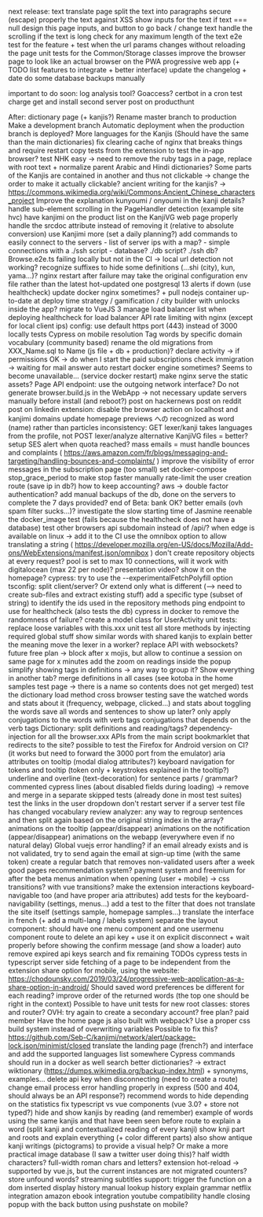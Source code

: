next release:
    text translate page
        split the text into paragraphs
        secure (escape) properly the text against XSS
        show inputs for the text if text === null
        design this page inputs, and button to go back / change text
        handle the scrolling if the text is long
        check for any maximum length of the text
        e2e test for the feature
            + test when the url params changes without reloading the page
        unit tests for the Common/Storage classes
    improve the browser page to look like an actual browser on the PWA
    progressive web app (+ TODO list features to integrate + better interface)
    update the changelog + date
    do some database backups manually

important to do soon:
    log analysis tool? Goaccess?
    certbot in a cron
    test charge
    get and install second server
    post on producthunt

After:
    dictionary page (+ kanjis?)
    Rename master branch to production
    Make a development branch
    Automatic deployment when the production branch is deployed?
    More languages for the Kanjis (Should have the same than the main dictionaries)
    fix clearing cache of nginx that breaks things and require restart
    copy tests from the extension to test the in-app browser?
    test NHK easy -> need to remove the ruby tags in a page, replace with root text + normalize parent
    Arabic and Hindi dictionaries?
    Some parts of the Kanjis are contained in another and thus not clickable -> change the order to make it actually clickable?
    ancient writing for the kanjis? -> https://commons.wikimedia.org/wiki/Commons:Ancient_Chinese_characters_project
    Improve the explanation kunyoumi / onyoumi in the kanji details?
    handle sub-element scrolling in the PageHandler detection (example site hvc)
    have kanjimi on the product list on the KanjiVG web page
    properly handle the srcdoc attribute instead of removing it (relative to absolute conversion)
    use Kanjimi more (set a daily planning?)
    add commands to easily connect to the servers
        - list of server ips with a map?
        - simple connections with a ./ssh script
        - database? ./db script? ./ssh db?
    Browse.e2e.ts failing locally but not in the CI -> local url detection not working?
    recognize suffixes to hide some definitions (...shi (city), kun, yama...)?
    nginx restart after failure may take the original configuration env file rather than the latest hot-updated one
    postgresql 13
    alerts if down (use healthcheck)
    update docker nginx sometimes? + pull nodejs container up-to-date at deploy time
    strategy / gamification / city builder with unlocks inside the app?
    migrate to VueJS 3
    manage load balancer list when deploying
    healthcheck for load balancer
    API rate limiting with nginx (except for local client ips)
    config: use default https port (443) instead of 3000 locally
    tests Cypress on mobile resolution
    Tag words by specific domain vocabulary (community based)
    rename the old migrations from XXX_Name.sql to Name (js file + db + production)?
    declare activity -> if permissions OK -> do when I start the paid subscriptions
    check immigration -> waiting for mail answer
    auto restart docker engine sometimes? Seems to become unavailable... (service docker restart)
    make nginx serve the static assets?
    Page API endpoint: use the outgoing network interface?
    Do not generate browser.build.js in the WebApp -> not necessary
    update servers manually before install (and reboot?)
    post on hackernews
    post on reddit
    post on linkedin
    extension: disable the browser action on localhost and kanjimi domains
    update homepage previews
    への recognized as word (name) rather than particles
    inconsistency: GET lexer/kanji takes languages from the profile, not POST lexer/analyze
    alternative KanjiVG files = better?
    setup SES alert when quota reached?
    mass emails = must handle bounces and complaints ( https://aws.amazon.com/fr/blogs/messaging-and-targeting/handling-bounces-and-complaints/ )
    improve the visibility of error messages in the subscription page (too small)
    set docker-compose stop_grace_period to make stop faster
    manually rate-limit the user creation route (save ip in db?)
    how to keep accounting?
    aws -> double factor authentication?
    add manual backups of the db, done on the servers to complete the 7 days provided?
    end of Beta: bank OK?
    better emails (ovh spam filter sucks...)?
    investigate the slow starting time of Jasmine
    reenable the docker_image test (fails because the healthcheck does not have a database)
    test other browsers
    api subdomain instead of /api/?
    when edge is available on linux -> add it to the CI
    use the omnibox option to allow translating a string ( https://developer.mozilla.org/en-US/docs/Mozilla/Add-ons/WebExtensions/manifest.json/omnibox )
    don't create repository objects at every request?
    pool is set to max 10 connections, will it work with digitalocean (max 22 per node)?
    presentation video? show it on the homepage?
    cypress: try to use the --experimentalFetchPolyfill option
    tsconfig: split client/server? Or extend only what is different (--> need to create sub-files and extract existing stuff)
    add a specific type (subset of string) to identify the ids used in the repository methods
    ping endpoint to use for healthcheck (also tests the db)
    cypress in docker to remove the randomness of failure?
    create a model class for UserActivity
    unit tests: replace loose variables with this.xxx
    unit test all store methods by injecting required global stuff
    show similar words with shared kanjis to explain better the meaning
    move the lexer in a worker?
    replace API with websockets?
    future free plan -> block after x mojis, but allow to continue a session on same page for x minutes
    add the zoom on readings inside the popup
    simplify showing tags in definitions -> any way to group it? Show everything in another tab?
    merge definitions in all cases (see kotoba in the home samples test page -> there is a name so contents does not get merged)
    test the dictionary load method
    cross browser testing
    save the watched words and stats about it (frequency, webpage, clicked...) and stats about toggling the words
    save all words and sentences to show up later?
    only apply conjugations to the words with verb tags
    conjugations that depends on the verb tags
    Dictionary: split definitions and reading/tags?
    dependency-injection for all the browser.xxx APIs from the main script
    bookmarklet that redirects to the site?
    possible to test the Firefox for Android version on CI? (it works but need to forward the 3000 port from the emulator)
    aria attributes on tooltip (modal dialog attributes?)
    keyboard navigation for tokens and tooltip (token only + keystrokes explained in the tooltip?)
    underline and overline (text-decoration) for sentence parts / grammar?
    commented cypress lines (about disabled fields during loading) -> remove and merge in a separate skipped tests (already done in most test suites)
    test the links in the user dropdown
    don't restart server if a server test file has changed
    vocabulary review
    analyzer: any way to regroup sentences and then split again based on the original string index in the array?
    animations on the tooltip (appear/disappear)
    animations on the notification (appear/disappear)
    animations on the webapp (everywhere even if no natural delay)
    Global vuejs error handling?
    if an email already exists and is not validated, try to send again the email at sign-up time (with the same token)
    create a regular batch that removes non-validated users after a week
    good pages recommendation system?
    payment system and freemium for after the beta
    menus animation when opening (user + mobile) -> css transitions? with vue transitions?
    make the extension interactions keyboard-navigable too (and have proper aria attributes)
    add tests for the keyboard-navigability (settings, menus...)
    add a test to the filter that does not translate the site itself (settings sample, homepage samples...)
    translate the interface in french (+ add a multi-lang / labels system)
    separate the layout component: should have one menu component and one usermenu component
    route to delete an api key + use it on explicit disconnect + wait properly before showing the confirm message (and show a loader)
    auto remove expired api keys
    search and fix remaining TODOs
    cypress tests in typescript
    server side fetching of a page to be independent from the extension
    share option for mobile, using the website: https://chodounsky.com/2019/03/24/progressive-web-application-as-a-share-option-in-android/
    Should saved word preferences be different for each reading?
    improve order of the returned words (the top one should be right in the context)
    Possible to have unit tests for new root classes: stores and router?
    OVH: try again to create a secondary account?
    free plan?
    paid member
    Have the home page js also built with webpack?
    Use a proper css build system instead of overwriting variables
    Possible to fix this? https://github.com/Seb-C/kanjimi/network/alert/package-lock.json/minimist/closed
    translate the landing page (french?) and interface and add the supported languages list somewhere
    Cypress commands should run in a docker as well
    search better dictionaries? -> extract wiktionary (https://dumps.wikimedia.org/backup-index.html) + synonyms, examples...
    delete api key when disconnecting (need to create a route)
    change email process
    error handling properly in express (500 and 404, should always be an API response?)
    recommend words to hide depending on the statistics
    fix typescript vs vue components (vue 3.0? + store not typed?)
    hide and show kanjis by reading (and remember)
    example of words using the same kanjis and that have been seen before
    route to explain a word (split kanji and contextualized reading of every kanji)
    show knji part and roots and explain everything (+ color different parts)
    also show antique kanji writings (pictograms) to provide a visual help? Or make a more practical image database (I saw a twitter user doing this)?
    half width characters? full-width roman chars and letters?
    extension hot-reload -> supported by vue.js, but the current instances are not migrated
    counters?
    store unfound words?
    streaming subtitles support: trigger the function on a dom inserted
    display history
    manual lookup history
    explain grammar
    netflix integration
    amazon ebook integration
    youtube compatibility
    handle closing popup with the back button using pushstate on mobile?
